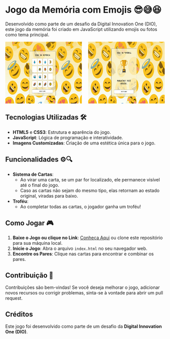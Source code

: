 # Jogo da Memória com Emojis 😎😅😆

Desenvolvido como parte de um desafio da Digital Innovation One (DIO), este jogo da memória foi criado em JavaScript utilizando emojis ou fotos como tema principal.

<div style="display: flex; justify-content: space-between;">
<img src="./src/images/Screenshot_1.jpg" alt="Print do Jogo 1" width="48%" height="195">
<img src="./src/images/Screenshot_2.jpg" alt="Print do Jogo 2" width="48%" height="195">
</div>


## Tecnologias Utilizadas 🛠

- **HTML5** e **CSS3**: Estrutura e aparência do jogo.
- **JavaScript**: Lógica de programação e interatividade.
- **Imagens Customizadas**: Criação de uma estética única para o jogo.

## Funcionalidades ⚙🔍

- **Sistema de Cartas**: 
  - Ao virar uma carta, se um par for localizado, ele permanece visível até o final do jogo.
  - Caso as cartas não sejam do mesmo tipo, elas retornam ao estado original, viradas para baixo.
- **Troféu**: 
  - Ao completar todas as cartas, o jogador ganha um troféu!

## Como Jogar 🎮

1. **Baixe o Jogo ou clique no Link**: [Conheça Aqui](https://marlonalvss.github.io/Jogo-da-memoria-emojis/) ou clone este repositório para sua máquina local.
2. **Inicie o Jogo**: Abra o arquivo `index.html` no seu navegador web.
3. **Encontre os Pares**: Clique nas cartas para encontrar e combinar os pares.

## Contribuição 🤝

Contribuições são bem-vindas! Se você deseja melhorar o jogo, adicionar novos recursos ou corrigir problemas, sinta-se à vontade para abrir um pull request.

## Créditos

Este jogo foi desenvolvido como parte de um desafio da **Digital Innovation One (DIO)**.
